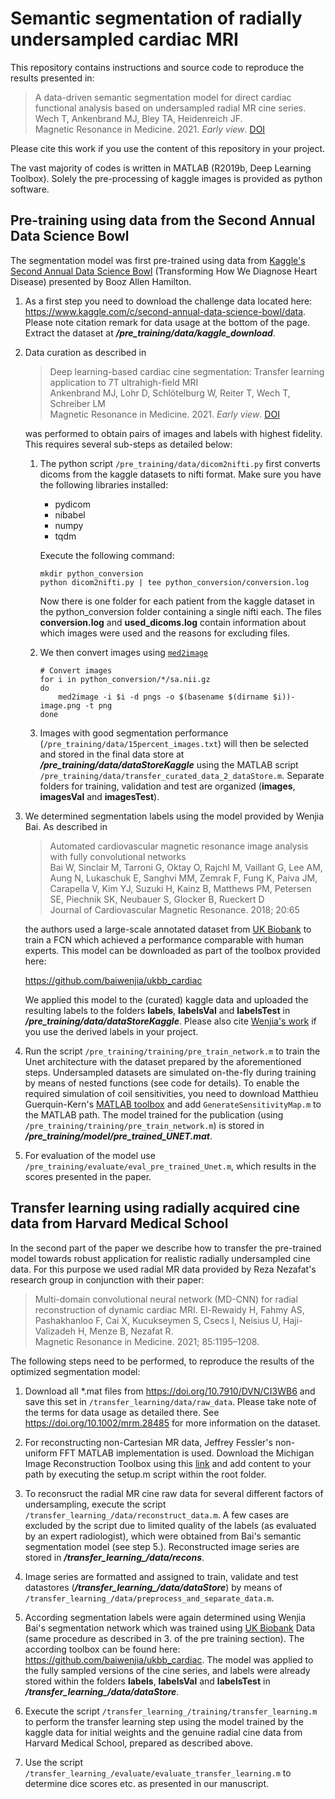 # Semantic segmentation of radially undersampled cardiac MRI

This repository contains instructions and source code to reproduce the results presented in:

> A data-driven semantic segmentation model for direct cardiac functional analysis based on undersampled radial MR cine series.  
> Wech T, Ankenbrand MJ, Bley TA, Heidenreich JF.  
> Magnetic Resonance in Medicine. 2021. *Early view*. [DOI](https://doi.org/10.1002/mrm.29017)

Please cite this work if you use the content of this repository in your project.

The vast majority of codes is written in MATLAB (R2019b, Deep Learning Toolbox). Solely the pre-processing of kaggle images is provided as python software.

## Pre-training using data from the Second Annual Data Science Bowl

The segmentation model was first pre-trained using data from [Kaggle's Second Annual Data Science Bowl](https://www.kaggle.com/c/second-annual-data-science-bowl) (Transforming How We Diagnose Heart Disease) presented by Booz Allen Hamilton. 

1.  As a first step you need to download the challenge data located here: https://www.kaggle.com/c/second-annual-data-science-bowl/data. Please note citation remark for data usage at the bottom of the page. Extract the dataset at ***/pre_training/data/kaggle_download***.

2.  Data curation as described in

    >Deep learning-based cardiac cine segmentation: Transfer learning application to 7T ultrahigh-field MRI  
    >Ankenbrand MJ, Lohr D, Schlötelburg W, Reiter T, Wech T, Schreiber LM  
    >Magnetic Resonance in Medicine. 2021. *Early view*. [DOI](https://doi.org/10.1002/mrm.28822)

    was performed to obtain pairs of images and labels with highest fidelity. This requires several sub-steps as detailed below:
    
    1.  The python script `/pre_training/data/dicom2nifti.py` first converts dicoms from the kaggle datasets to nifti format. Make sure you have the following libraries 
        installed:
        - pydicom  
        - nibabel  
        - numpy  
        - tqdm


        Execute the following command:  
            

        ```{bash}
        mkdir python_conversion
        python dicom2nifti.py | tee python_conversion/conversion.log
        ```
      

        Now there is one folder for each patient from the kaggle dataset in the python_conversion folder containing a single nifti each.
        The files **conversion.log** and **used_dicoms.log** contain information about which images were used and the reasons for excluding files.
       
    2.  We then convert images using [`med2image`](https://github.com/FNNDSC/med2image)  
    
        ```  
        # Convert images
        for i in python_conversion/*/sa.nii.gz
        do
            med2image -i $i -d pngs -o $(basename $(dirname $i))-image.png -t png
        done
        ```    
    3.  Images with good segmentation performance (`/pre_training/data/15percent_images.txt`) will then be selected and stored in the final data store at ***/pre_training/data/dataStoreKaggle*** using the MATLAB script `/pre_training/data/transfer_curated_data_2_dataStore.m`. Separate folders for training, validation and test are organized (**images**, **imagesVal** and **imagesTest**).


3.  We determined segmentation labels using the model provided by Wenjia Bai. As described in

    >Automated cardiovascular magnetic resonance image analysis with fully convolutional networks  
    >Bai W, Sinclair M, Tarroni G, Oktay O, Rajchl M, Vaillant G, Lee AM, Aung N, Lukaschuk E, Sanghvi MM, Zemrak F, Fung K, Paiva JM, Carapella V, Kim YJ, Suzuki H, Kainz B,      Matthews PM, Petersen SE, Piechnik SK, Neubauer S, Glocker B, Rueckert D  
    >Journal of Cardiovascular Magnetic Resonance. 2018; 20:65  

    the authors used a large-scale annotated dataset from [UK Biobank](https://www.ukbiobank.ac.uk/) to train a FCN which achieved a performance comparable with human experts.       This model can be downloaded as part of the toolbox provided here:

    https://github.com/baiwenjia/ukbb_cardiac

    We applied this model to the (curated) kaggle data and uploaded the resulting labels to the folders **labels**, **labelsVal** and **labelsTest** in ***/pre_training/data/dataStoreKaggle***. Please also cite [Wenjia's work](https://github.com/baiwenjia/ukbb_cardiac#references) if you use the derived labels in your project.
    

4.  Run the script `/pre_training/training/pre_train_network.m` to train the Unet architecture with the dataset prepared by the aforementioned steps. Undersampled datasets are simulated on-the-fly during training by means of nested functions (see code for details). To enable the required simulation of coil sensitivities, you need to download Matthieu Guerquin-Kern's [MATLAB toolbox](http://bigwww.epfl.ch/algorithms/mri-reconstruction/code_v1-0.zip) and add `GenerateSensitivityMap.m` to the MATLAB path. The model trained for the publication (using `/pre_training/training/pre_train_network.m`) is stored in ***/pre_training/model/pre_trained_UNET.mat***.

5. For evaluation of the model use `/pre_training/evaluate/eval_pre_trained_Unet.m`, which results in the scores presented in the paper.

## Transfer learning using radially acquired cine data from Harvard Medical School

In the second part of the paper we describe how to transfer the pre-trained model towards robust application for realistic radially undersampled cine data.
For this purpose we used radial MR data provided by Reza Nezafat's research group in conjunction with their paper:

> Multi-domain convolutional neural network (MD-CNN) for radial reconstruction of dynamic cardiac MRI. 
> El-Rewaidy H, Fahmy AS, Pashakhanloo F, Cai X, Kucukseymen S, Csecs I, Neisius U, Haji-Valizadeh H, Menze B, Nezafat R.  
> Magnetic Resonance in Medicine. 2021; 85:1195–1208.  

The following steps need to be performed, to reproduce the results of the optimized segmentation model:

1.  Download all *.mat files from https://doi.org/10.7910/DVN/CI3WB6 and save this set in `/transfer_learning/data/raw_data`. Please take note of the terms for data usage as detailed there. See https://doi.org/10.1002/mrm.28485 for more information on the dataset. 
    
2.  For reconstructing non-Cartesian MR data, Jeffrey Fessler's non-uniform FFT MATLAB implementation is used. Download the Michigan Image Reconstruction Toolbox using this [link](https://web.eecs.umich.edu/~fessler/irt/irt/) and add content to your path by executing the setup.m script within the root folder.
  
3.  To reconsruct the radial MR cine raw data for several different factors of undersampling, execute the script `/transfer_learning_/data/reconstruct_data.m`. A few cases are excluded by the script due to limited quality of the labels (as evaluated by an expert radiologist), which were obtained from Bai's semantic segmentation model (see step 5.). Reconstructed image series are stored in ***/transfer_learning_/data/recons***.

4.  Image series are formatted and assigned to train, validate and test datastores (***/transfer_learning_/data/dataStore***) by means of `/transfer_learning_/data/preprocess_and_separate_data.m`.

5.  According segmentation labels were again determined using Wenjia Bai's segmentation network which was trained using [UK Biobank](https://www.ukbiobank.ac.uk/) Data (same procedure as described in 3. of the pre training section). The according toolbox can be found here: https://github.com/baiwenjia/ukbb_cardiac. The model was applied to the fully sampled versions of the cine series, and labels were already stored within the folders **labels**, **labelsVal** and **labelsTest** in ***/transfer_learning_/data/dataStore***.

6.  Execute the script `/transfer_learning_/training/transfer_learning.m` to perform the transfer learning step using the model trained by the kaggle data for initial weights and the genuine radial cine data from Harvard Medical School, prepared as described above.

7.  Use the script `/transfer_learning_/evaluate/evaluate_transfer_learning.m` to determine dice scores etc. as presented in our manuscript.




